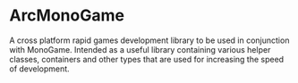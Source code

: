 ArcMonoGame
===========
A cross platform rapid games development library to be used in conjunction with MonoGame. Intended as a useful library containing various helper classes, containers and other types that are used for increasing the speed of development.